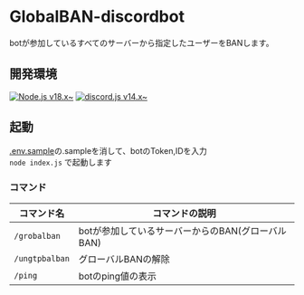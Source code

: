 # GlobalBAN-discordbot

botが参加しているすべてのサーバーから指定したユーザーをBANします。
## 開発環境
[![Node.js v18.x\~](https://img.shields.io/badge/-node.js%20v18.x~-black.svg?logo=node.js&style=for-the-badge)](https://github.com/nodejs/node)
[![discord.js v14.x\~](https://img.shields.io/badge/-discord.js%20v14.x~-black.svg?logo=discord&style=for-the-badge)](https://www.npmjs.com/package/discord.js)

## 起動
[.env.sample](.env.sample)の.sampleを消して、botのToken,IDを入力<br>
`node index.js` で起動します

### コマンド
| コマンド名 | コマンドの説明|
|---|---|
|`/grobalban`|botが参加しているサーバーからのBAN(グローバルBAN)|
|`/ungtpbalban`|グローバルBANの解除|
|`/ping`|botのping値の表示|
